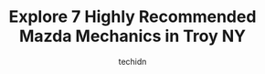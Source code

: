---
layout: ampstory
image: https://images.unsplash.com/photo-1522120177514-2b16ebe5634d?ixlib=rb-4.0.3&ixid=MnwxMjA3fDB8MHxwaG90by1wYWdlfHx8fGVufDB8fHx8&auto=format&fit=crop&w=640&h=853&q=80
author: techidn
featured: false
description: Entrust your vehicle to the 7 best Mazda Mechanic in Troy NY, USA and experience the difference they can make. With their extensive knowledge, state-of-the-art facilities, and commitment to 
title: Explore 7 Highly Recommended Mazda Mechanics in Troy NY
cover:
   title: Explore 7 Highly Recommended Mazda Mechanics in Troy NY
   subtitle: Rickpate
   background: https://images.unsplash.com/photo-1522120177514-2b16ebe5634d?ixlib=rb-4.0.3&ixid=MnwxMjA3fDB8MHxwaG90by1wYWdlfHx8fGVufDB8fHx8&auto=format&fit=crop&w=640&h=853&q=80

pages: 
 - layout: thirds
   top: <h1>#1 Whalen Automotive</h1>
   bottom: "<p>If you are going to own a car youd better have a team like Whalen Automotive to make your car operate at top performance for as many years as possible!At todays visit t</p>"
   background: https://www.knot35.com/toplist/wp-content/uploads/2023/06/best-mazda-mechanic-1-in-troy-ny-1685839019.jpeg
   backgroundblur: true
 - layout: thirds
   top: <h1>#2 C.A.S Garage Auto Detailing</h1>
   bottom: "<p>693 Hoosick Rd, Troy, NY 12180, United States</p>"
   background: https://www.knot35.com/toplist/wp-content/uploads/2023/06/best-mazda-mechanic-2-in-troy-ny-1685839019.jpeg
   cta:
      link: https://www.knot35.com/toplist/explore-7-highly-recommended-mazda-mechanics-in-troy-ny/
      text: Explore 7 Highly Recommended Mazda Mechanics in Troy NY
 - layout: thirds
   top: <h1>#3 Tesman Service Station</h1>
   bottom: "<p>175 Speigletown Rd, Troy, NY 12182, United States</p>"
   background: https://www.knot35.com/toplist/wp-content/uploads/2023/06/best-mazda-mechanic-3-in-troy-ny-1685839019.jpeg
   cta:
      link: https://www.knot35.com/toplist/explore-7-highly-recommended-mazda-mechanics-in-troy-ny/
      text: Explore 7 Highly Recommended Mazda Mechanics in Troy NY
 - layout: thirds
   top: <h1>#4 Automasters Car Care</h1>
   bottom: "<p>644 Pawling Ave, Troy, NY 12180, United States</p>"
   background: https://images.unsplash.com/photo-1534312527009-56c7016453e6?ixlib=rb-4.0.3&ixid=MnwxMjA3fDB8MHxwaG90by1wYWdlfHx8fGVufDB8fHx8&auto=format&fit=crop&w=640&h=853&q=80
   cta:
      link: https://www.knot35.com/toplist/explore-7-highly-recommended-mazda-mechanics-in-troy-ny/
      text: Explore 7 Highly Recommended Mazda Mechanics in Troy NY
 - layout: thirds
   top: <h1>#5 DeRubertis Auto Service & Sales</h1>
   bottom: "<p>386 5th Ave, Troy, NY 12182, United States</p>"
   background: https://images.unsplash.com/photo-1561679660-d00ee1e0dc8e?ixlib=rb-4.0.3&ixid=MnwxMjA3fDB8MHxwaG90by1wYWdlfHx8fGVufDB8fHx8&auto=format&fit=crop&w=640&h=853&q=80
   cta:
      link: https://www.knot35.com/toplist/explore-7-highly-recommended-mazda-mechanics-in-troy-ny/
      text: Explore 7 Highly Recommended Mazda Mechanics in Troy NY
 - layout: thirds
   top: <h1>#6 McKay Family Automotive</h1>
   bottom: "<p>1626 5th Ave, Troy, NY 12180, United States</p>"
   background: https://images.unsplash.com/photo-1462556791646-c201b8241a94?ixlib=rb-4.0.3&ixid=MnwxMjA3fDB8MHxwaG90by1wYWdlfHx8fGVufDB8fHx8&auto=format&fit=crop&w=640&h=853&q=80
   cta:
      link: https://www.knot35.com/toplist/explore-7-highly-recommended-mazda-mechanics-in-troy-ny/
      text: Explore 7 Highly Recommended Mazda Mechanics in Troy NY
 - layout: thirds
   top: <h1>#7 Izzo Family Auto Center</h1>
   bottom: "<p>169 Saratoga St, Cohoes, NY 12047, United States</p>"
   background: https://images.unsplash.com/photo-1618005182384-a83a8bd57fbe?ixlib=rb-4.0.3&ixid=MnwxMjA3fDB8MHxwaG90by1wYWdlfHx8fGVufDB8fHx8&auto=format&fit=crop&w=640&h=853&q=80
   cta:
      link: https://www.knot35.com/toplist/explore-7-highly-recommended-mazda-mechanics-in-troy-ny/
      text: Explore 7 Highly Recommended Mazda Mechanics in Troy NY
 - layout: thirds
   middle: Continue reading...
   background: https://images.unsplash.com/photo-1553949345-eb786bb3f7ba?ixlib=rb-4.0.3&ixid=MnwxMjA3fDB8MHxwaG90by1wYWdlfHx8fGVufDB8fHx8&auto=format&fit=crop&w=640&h=853&q=80
   cta:
      link: https://www.knot35.com/toplist/explore-7-highly-recommended-mazda-mechanics-in-troy-ny/
      text: Explore 7 Highly Recommended Mazda Mechanics in Troy NY
      
---